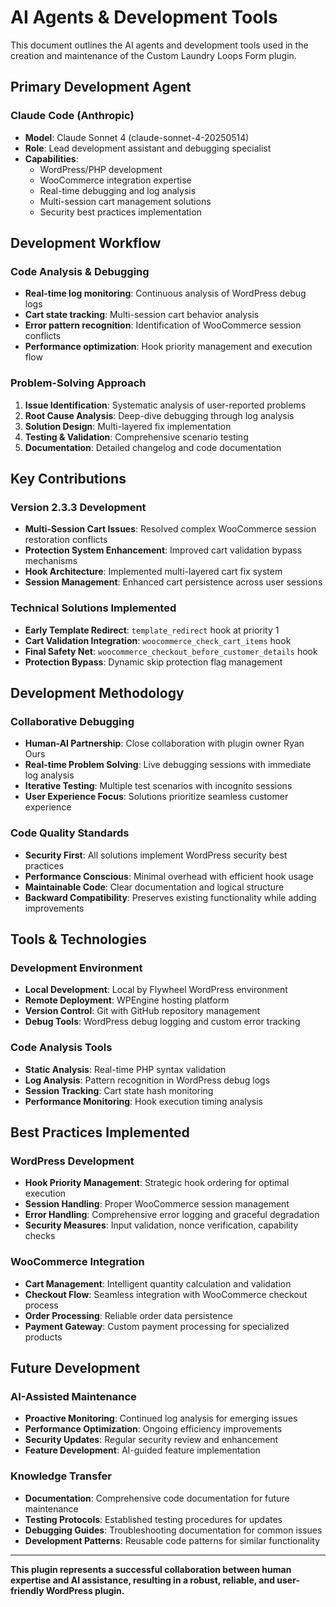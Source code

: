 # AI Agents & Development Tools

This document outlines the AI agents and development tools used in the creation and maintenance of the Custom Laundry Loops Form plugin.

## Primary Development Agent

### Claude Code (Anthropic)
- **Model**: Claude Sonnet 4 (claude-sonnet-4-20250514)
- **Role**: Lead development assistant and debugging specialist
- **Capabilities**: 
  - WordPress/PHP development
  - WooCommerce integration expertise
  - Real-time debugging and log analysis
  - Multi-session cart management solutions
  - Security best practices implementation

## Development Workflow

### Code Analysis & Debugging
- **Real-time log monitoring**: Continuous analysis of WordPress debug logs
- **Cart state tracking**: Multi-session cart behavior analysis
- **Error pattern recognition**: Identification of WooCommerce session conflicts
- **Performance optimization**: Hook priority management and execution flow

### Problem-Solving Approach
1. **Issue Identification**: Systematic analysis of user-reported problems
2. **Root Cause Analysis**: Deep-dive debugging through log analysis
3. **Solution Design**: Multi-layered fix implementation
4. **Testing & Validation**: Comprehensive scenario testing
5. **Documentation**: Detailed changelog and code documentation

## Key Contributions

### Version 2.3.3 Development
- **Multi-Session Cart Issues**: Resolved complex WooCommerce session restoration conflicts
- **Protection System Enhancement**: Improved cart validation bypass mechanisms  
- **Hook Architecture**: Implemented multi-layered cart fix system
- **Session Management**: Enhanced cart persistence across user sessions

### Technical Solutions Implemented
- **Early Template Redirect**: `template_redirect` hook at priority 1
- **Cart Validation Integration**: `woocommerce_check_cart_items` hook
- **Final Safety Net**: `woocommerce_checkout_before_customer_details` hook
- **Protection Bypass**: Dynamic skip protection flag management

## Development Methodology

### Collaborative Debugging
- **Human-AI Partnership**: Close collaboration with plugin owner Ryan Ours
- **Real-time Problem Solving**: Live debugging sessions with immediate log analysis
- **Iterative Testing**: Multiple test scenarios with incognito sessions
- **User Experience Focus**: Solutions prioritize seamless customer experience

### Code Quality Standards
- **Security First**: All solutions implement WordPress security best practices
- **Performance Conscious**: Minimal overhead with efficient hook usage
- **Maintainable Code**: Clear documentation and logical structure
- **Backward Compatibility**: Preserves existing functionality while adding improvements

## Tools & Technologies

### Development Environment
- **Local Development**: Local by Flywheel WordPress environment
- **Remote Deployment**: WPEngine hosting platform
- **Version Control**: Git with GitHub repository management
- **Debug Tools**: WordPress debug logging and custom error tracking

### Code Analysis Tools
- **Static Analysis**: Real-time PHP syntax validation
- **Log Analysis**: Pattern recognition in WordPress debug logs
- **Session Tracking**: Cart state hash monitoring
- **Performance Monitoring**: Hook execution timing analysis

## Best Practices Implemented

### WordPress Development
- **Hook Priority Management**: Strategic hook ordering for optimal execution
- **Session Handling**: Proper WooCommerce session management
- **Error Handling**: Comprehensive error logging and graceful degradation
- **Security Measures**: Input validation, nonce verification, capability checks

### WooCommerce Integration
- **Cart Management**: Intelligent quantity calculation and validation
- **Checkout Flow**: Seamless integration with WooCommerce checkout process
- **Order Processing**: Reliable order data persistence
- **Payment Gateway**: Custom payment processing for specialized products

## Future Development

### AI-Assisted Maintenance
- **Proactive Monitoring**: Continued log analysis for emerging issues
- **Performance Optimization**: Ongoing efficiency improvements
- **Security Updates**: Regular security review and enhancement
- **Feature Development**: AI-guided feature implementation

### Knowledge Transfer
- **Documentation**: Comprehensive code documentation for future maintenance
- **Testing Protocols**: Established testing procedures for updates
- **Debugging Guides**: Troubleshooting documentation for common issues
- **Development Patterns**: Reusable code patterns for similar functionality

---

**This plugin represents a successful collaboration between human expertise and AI assistance, resulting in a robust, reliable, and user-friendly WordPress plugin.**